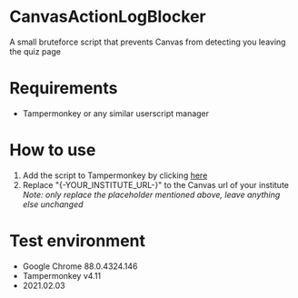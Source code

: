 # CanvasActionLogBlocker
  A small bruteforce script that prevents Canvas from detecting you leaving the quiz page

# Requirements
  - Tampermonkey or any similar userscript manager

# How to use
  1. Add the script to Tampermonkey by clicking [here](https://github.com/drieda/CanvasActionLogBlocker/raw/main/CanvasLogBlocker.user.js)
  2. Replace "{-YOUR_INSTITUTE_URL-}" to the Canvas url of your institute
      *Note: only replace the placeholder mentioned above, leave anything else unchanged*

# Test environment
  - Google Chrome 88.0.4324.146
  - Tampermonkey v4.11
  - 2021.02.03
